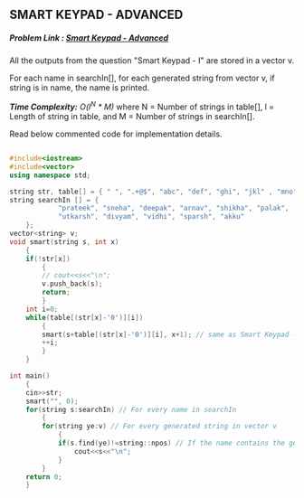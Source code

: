 ## SMART KEYPAD - ADVANCED
##### Problem Link : [Smart Keypad - Advanced](https://hack.codingblocks.com/contests/c/139/97)

All the outputs from the question "Smart Keypad - I" are stored in a vector v.

For each name in searchIn[], for each generated string from vector v, if string is in name, the name is printed.

_**Time Complexity:** O(l<sup>N</sup> * M)_ where N = Number of strings in table[], l = Length of string in table, and M = Number of strings in searchIn[].

Read below commented code for implementation details.
```C++

#include<iostream>
#include<vector>
using namespace std;

string str, table[] = { " ", ".+@$", "abc", "def", "ghi", "jkl" , "mno", "pqrs" , "tuv", "wxyz" };
string searchIn [] = {
            "prateek", "sneha", "deepak", "arnav", "shikha", "palak",
            "utkarsh", "divyam", "vidhi", "sparsh", "akku"
    };
vector<string> v;
void smart(string s, int x)
    {
    if(!str[x])
        {
        // cout<<s<<"\n";
        v.push_back(s);
        return;
        }
    int i=0;
    while(table[(str[x]-'0')][i])
        {
        smart(s+table[(str[x]-'0')][i], x+1); // same as Smart Keypad - I
        ++i;
        }
    }

int main()
    {
    cin>>str;
    smart("", 0);
    for(string s:searchIn) // For every name in searchIn
        {
        for(string ye:v) // For every generated string in vector v
            {
            if(s.find(ye)!=string::npos) // If the name contains the generated string
                cout<<s<<"\n";
            }
        }
    return 0;
    }

```
